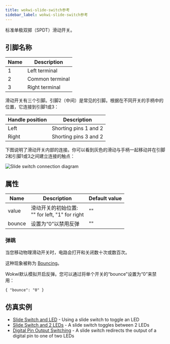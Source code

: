 ```yaml
---
title: wokwi-slide-switch参考
sidebar_label: wokwi-slide-switch参考
---
```


标准单极双掷（SPDT）滑动开关。

<wokwi-slide-switch />

## 引脚名称

| Name | Description     |
| ---- | --------------- |
| 1    | Left terminal   |
| 2    | Common terminal |
| 3    | Right terminal  |

滑动开关有三个引脚。引脚2（中间）是常见的引脚。根据在不同开关的手柄中的位置，它连接到引脚1或3：

| Handle position | Description           |
| --------------- | --------------------- |
| Left            | Shorting pins 1 and 2 |
| Right           | Shorting pins 3 and 2 |

下图说明了滑动开关内部的连接。你可以看到灰色的滑动与手柄一起移动并在引脚2和引脚1或3之间建立连接的触点：

![Slide switch connection diagram](wokwi-slide-switch-diagram.svg)

## 属性

| Name   | Description                                                          | Default value |
| ------ | -------------------------------------------------------------------- | ------------- |
| value  | 滑动开关的初始位置:<br/>"" for left, "1" for right | ""           |
| bounce | 设置为“0”以禁用反弹                            | ""            |

### 弹跳

当您移动物理滑动开关时，电路会打开和关闭数十次或数百次。

这种现象被称为 [Bouncing](wokwi-pushbutton#bouncing)。

Wokwi默认模拟开启反弹。您可以通过将单个开关的“bounce”设置为“0”来禁用：

`{ "bounce": "0" }`

## 仿真实例

- [Slide Switch and LED](https://wokwi.com/projects/288276100805558797) - Using a slide switch to toggle an LED
- [Slide Switch and 2 LEDs](https://wokwi.com/projects/288278249939665421) - A slide switch toggles between 2 LEDs
- [Digital Pin Output Switching](https://wokwi.com/projects/292033853022798344) - A slide switch redirects the output of a digital pin to one of two LEDs
